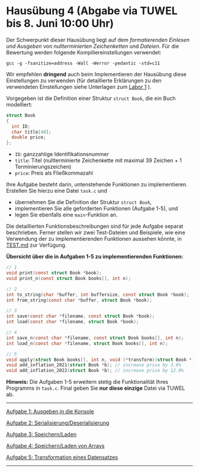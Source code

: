 # Hausübung 4 (Abgabe via TUWEL bis 8. Juni 10:00 Uhr)

Der Schwerpunkt dieser Hausübung liegt auf dem *formatierenden Einlesen und Ausgeben* von *nullterminierten Zeichenketten* und *Dateien*.
Für die Bewertung werden folgende Kompiliereinstellungen verwendet:
```shell
gcc -g -fsanitize=address -Wall -Werror -pedantic -std=c11
```
Wir empfehlen **dringend** auch beim Implementieren der Hausübung diese Einstellungen zu verwenden (für detaillierte Erklärungen zu den verwendeten Einstellungen siehe Unterlagen zum [Labor 1](https://gitlab.tuwien.ac.at/360.016_programming_1/labor1) ).

Vorgegeben ist die Definition einer Struktur `struct Book`, die ein Buch modelliert:

```c
struct Book
{
  int ID;
  char title[40];
  double price;
};
```

- `ID`: ganzzahlige Identifikationsnummer
- `title`: Titel (nullterminierte Zeichenkette mit maximal 39 Zeichen + 1 Terminierungszeichen)
- `price`: Preis als Fließkommazahl

Ihre Aufgabe besteht darin, untenstehende Funktionen zu implementieren. 
Erstellen Sie hierzu eine Datei `task.c` und

- übernehmen Sie die Definition der Struktur `struct Book`,
- implementieren Sie alle geforderten Funktionen (Aufgabe 1-5), und
- legen Sie ebenfalls eine `main`-Funktion an.

Die detaillierten Funktionsbeschreibungen sind für jede Aufgabe separat beschrieben.
Ferner stellen wir zwei Test-Dateien und Beispiele, wie eine Verwendung der zu implementierenden Funktionen aussehen könnte, in [TEST.md](TEST.md) zur Verfügung.

**Übersicht über die in Aufgaben 1-5 zu implementierenden Funktionen:**
```c
// 1
void print(const struct Book *book);
void print_n(const struct Book books[], int n);

// 2
int to_string(char *buffer, int buffersize, const struct Book *book);
int from_string(const char *buffer, struct Book *book);

// 3
int save(const char *filename, const struct Book *book);
int load(const char *filename, struct Book *book);

// 4
int save_n(const char *filename, const struct Book books[], int n);
int load_n(const char *filename, struct Book books[], int n);

// 5
void apply(struct Book books[], int n, void (*transform)(struct Book *));
void add_inflation_2021(struct Book *b); // increase price by 3.6%
void add_inflation_2022(struct Book *b); // increase price by 12.0%
```

**Hinweis:** Die Aufgaben 1-5 erweitern stetig die Funktionalität Ihres Programms in `task.c`. Final geben Sie **nur diese einzige** Datei via TUWEL ab.


---

[Aufgabe 1: Ausgeben in die Konsole](TASK1.md)

[Aufgabe 2: Serialisierung/Deserialisierung](TASK2.md)

[Aufgabe 3: Speichern/Laden](TASK3.md)

[Aufgabe 4: Speichern/Laden von Arrays](TASK4.md)

[Aufgabe 5: Transformation eines Datensatzes](TASK5.md)

---

